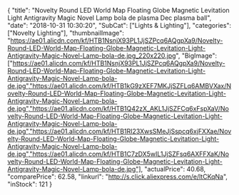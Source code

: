 {
	"title": "Novelty Round LED World Map Floating Globe Magnetic Levitation Light Antigravity Magic Novel Lamp bola de plasma Dec plasma ball",
	"date": "2018-10-31 10:30:20",
	"SubCat": ["Lights & Lighting"],
	"categories": ["Novelty Lighting"],
	"thumbnailImage": "https://ae01.alicdn.com/kf/HTB1NsnjX93PL1JjSZPcq6AQgpXa9/Novelty-Round-LED-World-Map-Floating-Globe-Magnetic-Levitation-Light-Antigravity-Magic-Novel-Lamp-bola-de.jpg_220x220.jpg",
	"BigImage": ["https://ae01.alicdn.com/kf/HTB1NsnjX93PL1JjSZPcq6AQgpXa9/Novelty-Round-LED-World-Map-Floating-Globe-Magnetic-Levitation-Light-Antigravity-Magic-Novel-Lamp-bola-de.jpg","https://ae01.alicdn.com/kf/HTB1kG9zXEF7MKJjSZFLq6AMBVXax/Novelty-Round-LED-World-Map-Floating-Globe-Magnetic-Levitation-Light-Antigravity-Magic-Novel-Lamp-bola-de.jpg","https://ae01.alicdn.com/kf/HTB1Q42zX_AKL1JjSZFCq6xFspXaV/Novelty-Round-LED-World-Map-Floating-Globe-Magnetic-Levitation-Light-Antigravity-Magic-Novel-Lamp-bola-de.jpg","https://ae01.alicdn.com/kf/HTB1RI23XwsSMeJjSspcq6xjFXXae/Novelty-Round-LED-World-Map-Floating-Globe-Magnetic-Levitation-Light-Antigravity-Magic-Novel-Lamp-bola-de.jpg","https://ae01.alicdn.com/kf/HTB1C7zDX5wIL1JjSZFsq6AXFFXaK/Novelty-Round-LED-World-Map-Floating-Globe-Magnetic-Levitation-Light-Antigravity-Magic-Novel-Lamp-bola-de.jpg"],
	"actualPrice": 40.68,
	"comparePrice": 62.58,
	"linkurl": "http://s.click.aliexpress.com/e/ltCKqNa",
	"inStock": 121
}
